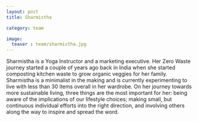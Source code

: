 ```yaml
---
layout: post
title: Sharmistha

category: team

image:
  teaser : team/sharmistha.jpg
---
```


Sharmistha is a Yoga Instructor and a marketing executive. Her Zero Waste journey started a couple of years ago back in India when she started composting kitchen waste to grow organic veggies for her family. Sharmistha is a minimalist in the making and is currently experimenting to live with less than 30 items overall in her wardrobe. On her journey towards more sustainable living, three things are the most important for her: being aware of the implications of our lifestyle choices; making small, but continuous individual efforts into the right direction, and involving others along the way to inspire and spread the word. 